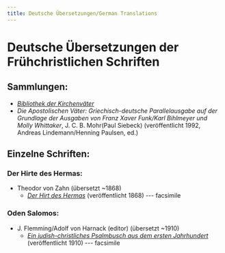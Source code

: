 ```yaml
---
title: Deutsche Übersetzungen/German Translations
---
```


#  Deutsche Übersetzungen der Frühchristlichen Schriften

## Sammlungen:

* [*Bibliothek der Kirchenväter*](http://www.unifr.ch/bkv/) 
* *Die Apostolischen Väter: Griechisch-deutsche Parallelausgabe auf der Grundlage der Ausgaben von Franz Xaver Funk/Karl Bihlmeyer und Molly Whittaker*, J. C. B. Mohr(Paul Siebeck) (veröffentlicht 1992, Andreas Lindemann/Henning Paulsen, ed.)

## Einzelne Schriften:

### Der Hirte des Hermas:

* Theodor von Zahn (übersetzt ~1868)
  * [*Der Hirt des Hermas*](http://mdz-nbn-resolving.de/urn:nbn:de:bvb:12-bsb10606548-7) (veröffentlicht 1868) --- facsimile


### Oden Salomos:

* J. Flemming/Adolf von Harnack (editor) (übersetzt ~1910)
  * [*Ein judish-christliches Psalmbusch aus dem ersten Jahrhundert*](https://archive.org/details/einjudishchristl00harr) (veröffentlicht 1910) --- facsimile
